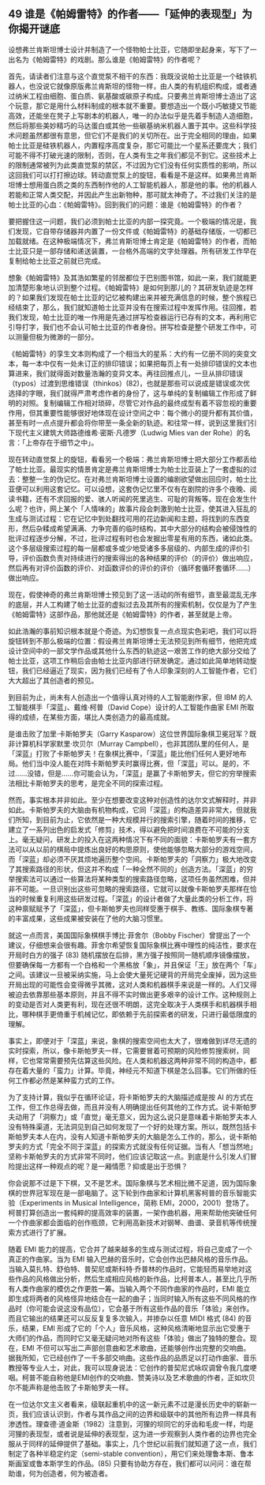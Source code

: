 ## 49 谁是《帕姆雷特》的作者——「延伸的表现型」为你揭开谜底

设想弗兰肯斯坦博士设计并制造了一个怪物帕士比亚，它随即坐起身来，写下了一出名为《帕姆雷特》的戏剧。那么谁是《帕姆雷特》的作者呢？

首先，请读者们注意与这个直觉泵不相干的东西：我既没说帕士比亚是一个硅铁机器人，也没说它就像原版弗兰肯斯坦的怪物一样，由人类的有机组织构成，或者通过纳米工程由细胞、蛋白质、氨基酸或碳原子构成。只要弗兰肯斯坦博士造出了这个玩意，那它是用什么材料制成的根本就不重要。要想造出一个既小巧敏捷又节能高效，还能坐在凳子上写剧本的机器人，唯一的办法似乎是先着手制造人造细胞，然后将那些美妙精巧的马达蛋白或其他一些碳基纳米机器人置于其中。这些科学技术问题虽然都很有意思，但它们不是我们的关切所在。出于完全相同的理由，如果帕士比亚是硅铁机器人，内置程序高度复杂，那它可能比一个星系还要庞大；我们可能不得不打破光速的限制，否则，在人类有生之年我们都见不到它。这些技术上的限制通常被列为此类直觉泵的禁区，不过因为它们没有任何实质性的影响，所以这回我们可以打打擦边球。转动直觉泵上的旋钮，看看是不是这样。如果弗兰肯斯坦博士想用蛋白质之类的东西制作他的人工智能机器人，那是他的事。他的机器人若能和正常人类交配，并因此产生出新物种，那可就太神奇了。不过我们关注的是帕士比亚的心血：《帕姆雷特》。回到我们的问题：谁是《帕姆雷特》的作者？

要把握住这一问题，我们必须到帕士比亚的内部一探究竟。一个极端的情况是，我们发现，它自带存储器并内置了一份文件或《帕姆雷特》的基础存储版，一切都已加载就绪。在这种极端情况下，弗兰肯斯坦博士肯定是《帕姆雷特》的作者，而帕士比亚只是一部存储和递送装置，一台格外高端的文字处理器。所有研发工作早在复制给帕士比亚之前就已完成。

想象《帕姆雷特》及其浩如繁星的邻居都位于巴别图书馆，如此一来，我们就能更加清楚形象地认识到整个过程。《帕姆雷特》是如何到那儿的？其研发轨迹是怎样的？如果我们发现在帕士比亚的记忆被构建出来并被充满信息的时候，整个旅程已经结束了，那么，我们就知道帕士比亚并没有在搜索过程中发挥作用。往回推，若我们发现，帕士比亚的唯一作用是先通过拼写检查器运行已存有的文本，再利用它引导打字，我们也不会认可帕士比亚的作者身份。拼写检查是整个研发工作中，可以测量但极为微渺的一部分。

《帕姆雷特》的孪生文本则构成了一个相当大的星系：大约有一亿册不同的突变文本，每一本中仅有一处未订正的排印错误；如果把每页上有一处排印错误的文本也算进来，我们就得面对数量浩瀚的变异文本。再往回推点儿，一旦从排印错误（typos）过渡到思维错误（thinkos）(82)，也就是那些可以说成是错误或次优选择的字眼，我们就得严肃考虑作者的身份了，这与单纯的复制编辑工作形成了鲜明的对照。复制编辑工作相对琐碎，尽管它对作品的最终成型有着不容忽视的重要作用，但其重要性能够很好地体现在设计空间之中：每个微小的提升都有其价值，甚至有时一点点提升都会将你带至一条全新的轨迹。和往常一样，说到这里我们引下现代主义建筑大师路德维希·密斯·凡德罗（Ludwig Mies van der Rohe）的名言：「上帝存在于细节之中」。

现在转动直觉泵上的旋钮，看看另一个极端：弗兰肯斯坦博士把大部分工作都丢给了帕士比亚。最现实的情景肯定是弗兰肯斯坦博士为帕士比亚装上了一套虚拟的过去：整整一生的伪记忆。在对弗兰肯斯坦博士设置的编剧欲望做出回应时，帕士比亚便可以利用这套记忆。可以设想，这套伪记忆里不仅有在剧院的许多个夜晚、阅读书籍，还有不求回报的爱、骇人听闻的死里逃生、可耻的背叛等。现在会发生什么呢？也许，网上某个「人情味的」故事片段会刺激到帕士比亚，使其进入狂乱的生成与测试过程：它在记忆中到处翻找可用的花边新闻和主题，将找到的东西变形，然后杂糅成希望满满、力争完善的临时结构，其中大部分的结构会被侵蚀性的批评过程逐步分解，不过，批评过程有时也会发掘出零星有用的东西，诸如此类。这个多层级搜索过程的每一层都或多或少地受诸多多层级的、内部生成的评价引导，评价函数负责对持续进行的搜索得出的各种结果的评价（的评价）做出响应，然后再有对评价函数的评价、对函数评价的评价的评价（循环套循环套循环……）做出响应。

现在，假使神奇的弗兰肯斯坦博士预见到了这一活动的所有细节，直至最混乱无序的底层，并人工构建了帕士比亚的虚拟过去及其所有的搜索机制，仅仅是为了产生《帕姆雷特》这部作品，那他就还是《帕姆雷特》的作者，甚至就是上帝。

如此浩瀚的事前知识根本就是个奇迹。为幻想恢复一点点现实色彩吧，我们可以将旋钮转到不那么极端的位置：假设弗兰肯斯坦博士无法预见到所有细节，他把完成设计空间中的一部文学作品或其他什么东西的轨迹这一艰苦工作的绝大部分交给了帕士比亚，这项工作稍后会由帕士比亚内部进行研发确定。通过如此简单地转动旋钮，我们已经逼近了现实，因为我们已经有了令人印象深刻的人工智能作者，它们大大超出了其创造者的预见。

到目前为止，尚未有人创造出一个值得认真对待的人工智能剧作家，但 IBM 的人工智能棋手「深蓝」、戴维·柯普（David Cope）设计的人工智能作曲家 EMI 所取得的成绩，在某些方面，堪比人类创造力的最高成就。

是谁击败了加里·卡斯帕罗夫（Garry Kasparow）这位世界国际象棋卫冕冠军？既非计算机科学家默里·坎贝尔（Murray Campbell），也非其团队里的任何人，是「深蓝」打败了卡斯帕罗夫！在象棋比赛中，「深蓝」能比他们任何人更好地布局。他们当中没人能在对阵卡斯帕罗夫时赢得比赛，但「深蓝」可以。是的，不过……没错，但是……你可能会认为，「深蓝」是赢了卡斯帕罗夫，但它的穷举搜索法相比卡斯帕罗夫的思考，是完全不同的探索过程。

然而，事实根本并非如此。至少在想要改变这种对创造性的达尔文式解释时，并非如此。卡斯帕罗夫的大脑由有机物构成，它同「深蓝」的构造差异非常大，但就我们所知，到目前为止，它依然是一种大规模并行的搜索引擎，随着时间的推移，它建立了一系列出色的启发式「修剪」技术，得以避免把时间浪费在不可能的分支上。毫无疑问，研发上的投入在这两种情况下有不同的面貌：卡斯帕罗夫有一套方法可以从以前的棋局中提炼出良好的构思原则，使他能够忽略大部分的游戏空间，而「深蓝」却必须不厌其烦地遍历整个空间。卡斯帕罗夫的「洞察力」极大地改变了其搜索路径的形状，但这并不构成「一种全然不同的」创造方法。「深蓝」的穷举搜索法可以通过一些算法将某种类型的搜索路径忽略，这项任务虽然困难，但并非不可能。一旦识别出这些可忽略的搜索路径，它就可以就像卡斯帕罗夫那样在恰当的时候重复利用这些研发过程。「深蓝」的设计者做了大量此类的分析工作，将这种禀赋赋予了「深蓝」，但卡斯帕罗夫也同样受惠于棋手、教练、国际象棋专著的丰富成果，这些成果被安装在了他的大脑习惯里。

就这一点而言，美国国际象棋棋手博比·菲舍尔（Bobby Fischer）曾提出了一个建议，仔细想来会很有趣。菲舍尔希望恢复国际象棋比赛中理性的纯洁性，要求在开局时白方的强子 (83) 随机摆放在后排，黑方强子按照同一随机顺序镜像摆放，但要确保每一方都有一个白格和一个黑格放「象」，并且保证「王」放在两个「车」之间。该建议一旦被采纳实施，马上会使大量死记硬背的开局完全废掉，因为这些开局出现的可能性会变得微乎其微，这对人类和机器棋手来说是一样的。人们又得被迫去依靠那些基本原则，并且不得不实时做出更多艰辛的设计工作。这种规则上的变动是否对人类更有利，现在还很不明朗，这完全取决于人类棋手和机器棋手相比，哪种棋手更倚重于机械记忆，即依赖于先前探索者的研发，只进行最低限度的理解。

事实上，即便对于「深蓝」来说，象棋的搜索空间也太大了，很难做到详尽无遗的实时探索，所以，像卡斯帕罗夫一样，它需要冒着可预期的风险修剪搜索树，同样，它也常常需要预先估算这些风险。在人类和机器这两种非常不同的构造中，都存在着大量的「蛮力」计算。毕竟，神经元不知道下棋是怎么回事。它们所做的任何工作都必然是某种蛮力式的工作。

为了支持计算，我似乎在循环论证，将卡斯帕罗夫的大脑描述成是按 AI 的方式在工作，但工作总得去做，而且并没有人明确提出任何其他的工作方式。说卡斯帕罗夫动用了「洞察力」或「直觉」毫无意义，因为这么说只是意味着卡斯帕罗夫本人没有特殊渠道，无法洞见到自己如何发现了一个好的处理方案。所以，既然包括卡斯帕罗夫本人在内，没有人知道卡斯帕罗夫的大脑是怎么工作的，那么，说卡斯帕罗夫的方式「完全不同于深蓝」的探索方式就没有任何证据。当有人「想当然地」坚称卡斯帕罗夫的方式非常不同时，他们应该记取这一点。到底是什么引发人们冒险提出这样一种观点的呢？是一厢情愿？抑或是出于恐惧？

你会说那不过是下下棋，又不是艺术。国际象棋与艺术相比微不足道，因为国际象棋的世界冠军现在是一部电脑了。这下轮到作曲家和计算机黑客柯普的音乐智能实验（Experiments in Musical Intelligence，简称 EMI，2000，2001）登场了。柯普打算创造出一套纯粹的提高效率的装置，一架作曲机器，用来帮助他突破任何一个作曲家都会面临的创作瓶颈，它利用高新技术对钢琴、曲谱、录音机等传统搜索方式进行了扩展。

随着 EMI 能力的提高，它合并了越来越多的生成与测试过程，将自己变成了一个真正的作曲家。当为 EMI 输入巴赫的音乐时，它会创作出巴赫风格的音乐作品。当输入莫扎特、舒伯特、普契尼或斯科特·乔普林的作品时，它能轻而易举地对这些作品的风格做出分析，然后生成相应风格的新作品，比柯普本人，甚至比几乎所有人类作曲家的模仿之作更胜一筹。当输入两个不同作曲家的作品时，EMI 能立即生成将两者的风格怪异地结合在一起的曲子；当同时输入所有这些不同风格的作品时（你可能会说这没有品位），它会基于所有这些作品的音乐「体验」来创作。而且它输出的结果还可以反反复复多次输入，并掺杂以任意 MIDI 格式 (84) 的音乐，结果，EMI 形成了它的「个人」音乐风格，这种风格清晰地显示出它受惠于大师们的作品，而同时它又毫无疑问地对所有这些「体验」做出了独特的整合。现在，EMI 不但可以写出二声部创意曲和艺术歌曲，还能够创作出完整的交响曲。据我所知，它已经创作了一千多部交响曲。这些作品的品质足以打动作曲家、音乐教授等专业人士，对此，我可以现身说法：它创作的普契尼式咏叹调曾令我几度哽咽。柯普不能自称他是EMI创作的交响曲、赞美诗以及艺术歌曲的作者，正如坎贝尔不能声称是他击败了卡斯帕罗夫一样。

在一位达尔文主义者看来，级联起重机中的这一新元素不过是漫长历史中的崭新一页，我们应该认识到，作者与其作品之间的边界和级联中的其他所有边界一样具有渗透性。理查德·道金斯（1982）注意到，河狸的坝同它的牙齿和毛皮一样，均是河狸的表现型，或者说是延伸的表现型，这为进一步观察到人类作者的边界也完全服从于同样的延伸提供了基础。事实上，几个世纪以前我们就知道了这一点，我们制定了各种半稳定约定（semi-stable convention），用它们来处理鲁本斯、鲁本斯画室或鲁本斯学生的作品。(85) 只要有协助方存在，我们都可以问问：谁在帮助谁，何为创造者，何为被造者。

